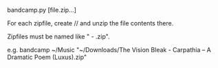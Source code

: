 bandcamp.py <rootdir> [file.zip...]

  For each zipfile, create <rootdir>/<bandname>/<album> and unzip the file contents there.

  Zipfiles must be named like "<bandname> - <album>.zip". 
  
e.g. bandcamp ~/Music "~/Downloads/The Vision Bleak - Carpathia – A Dramatic Poem (Luxus).zip"

